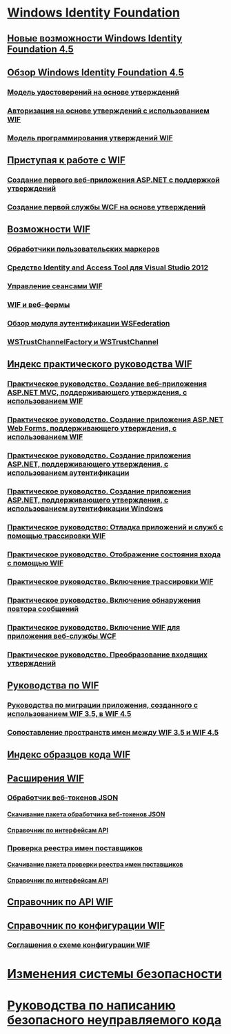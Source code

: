 # [Windows Identity Foundation](index.md)
## [Новые возможности Windows Identity Foundation 4.5](whats-new-in-wif.md)
## [Обзор Windows Identity Foundation 4.5](wif-overview.md)
### [Модель удостоверений на основе утверждений](claims-based-identity-model.md)
### [Авторизация на основе утверждений с использованием WIF](claims-based-authorization-using-wif.md)
### [Модель программирования утверждений WIF](wif-claims-programming-model.md)
## [Приступая к работе с WIF](getting-started-with-wif.md)
### [Создание первого веб-приложения ASP.NET с поддержкой утверждений](building-my-first-claims-aware-aspnet-web-app.md)
### [Создание первой службы WCF на основе утверждений](building-my-first-claims-aware-wcf-service.md)
## [Возможности WIF](wif-features.md)
### [Обработчики пользовательских маркеров](custom-token-handlers.md)
### [Средство Identity and Access Tool для Visual Studio 2012](identity-and-access-tool-for-vs.md)
### [Управление сеансами WIF](wif-session-management.md)
### [WIF и веб-фермы](wif-and-web-farms.md)
### [Обзор модуля аутентификации WSFederation](wsfederation-authentication-module-overview.md)
### [WSTrustChannelFactory и WSTrustChannel](wstrustchannelfactory-and-wstrustchannel.md)
## [Индекс практического руководства WIF](wif-how-tos-index.md)
### [Практическое руководство. Создание веб-приложения ASP.NET MVC, поддерживающего утверждения, с использованием WIF](how-to-build-claims-aware-aspnet-mvc-web-app-using-wif.md)
### [Практическое руководство. Создание приложения ASP.NET Web Forms, поддерживающего утверждения, с использованием WIF](how-to-build-claims-aware-aspnet-web-forms-app-using-wif.md)
### [Практическое руководство. Создание приложения ASP.NET, поддерживающего утверждения, с использованием аутентификации](claims-aware-aspnet-app-forms-authentication.md)
### [Практическое руководство. Создание приложения ASP.NET, поддерживающего утверждения, с использованием аутентификации Windows](how-to-build-claims-aware-aspnet-app-using-windows-authentication.md)
### [Практическое руководство: Отладка приложений и служб с помощью трассировки WIF](how-to-debug-claims-aware-applications-and-services-using-wif-tracing.md)
### [Практическое руководство. Отображение состояния входа с помощью WIF](how-to-display-signed-in-status-using-wif.md)
### [Практическое руководство. Включение трассировки WIF](how-to-enable-wif-tracing.md)
### [Практическое руководство. Включение обнаружения повтора сообщений](how-to-enable-token-replay-detection.md)
### [Практическое руководство. Включение WIF для приложения веб-службы WCF](how-to-enable-wif-for-a-wcf-web-service-application.md)
### [Практическое руководство. Преобразование входящих утверждений](how-to-transform-incoming-claims.md)
## [Руководства по WIF](wif-guidelines.md)
### [Руководства по миграции приложения, созданного с использованием WIF 3.5, в WIF 4.5](guidelines-for-migrating-an-application-built-using-wif-3-5-to-wif-4-5.md)
### [Сопоставление пространств имен между WIF 3.5 и WIF 4.5](namespace-mapping-between-wif-3-5-and-wif-4-5.md)
## [Индекс образцов кода WIF](wif-code-sample-index.md)
## [Расширения WIF](wif-extensions.md)
### [Обработчик веб-токенов JSON](json-web-token-handler.md)
#### [Скачивание пакета обработчика веб-токенов JSON](downloading-the-json-web-token-handler-package.md)
#### [Справочник по интерфейсам API](json-web-token-handler-api-reference.md)
### [Проверка реестра имен поставщиков](validating-issuer-name-registry.md)
#### [Скачивание пакета проверки реестра имен поставщиков](downloading-the-validating-issuer-name-registry-package.md)
#### [Справочник по интерфейсам API](validating-issuer-name-registry-api-reference.md)
## [Справочник по API WIF](wif-api-reference.md)
## [Справочник по конфигурации WIF](wif-configuration-reference.md)
### [Соглашения о схеме конфигурации WIF](wif-configuration-schema-conventions.md)
# [Изменения системы безопасности](security-changes.md)
# [Руководства по написанию безопасного неуправляемого кода](secure-coding-guidelines-for-unmanaged-code.md)
